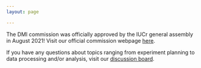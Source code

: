 ```yaml
---
layout: page

---
```


The DMI commission was officially approved by the IUCr general assembly in August 2021! Visit our official commission webpage [here](https://www.iucr.org/resources/commissions/diffraction-microstructure-imaging).

If you have any questions about topics ranging from experiment planning to data processing and/or analysis, visit our [discussion board](https://github.com/dmi-3D/dmi-3D.github.io/discussions).
